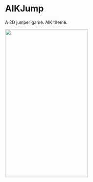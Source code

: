 AIKJump
=======

A 2D jumper game. AIK theme.

<img src="http://i.imgur.com/4RSMRj8.png" width="270" height="480">
